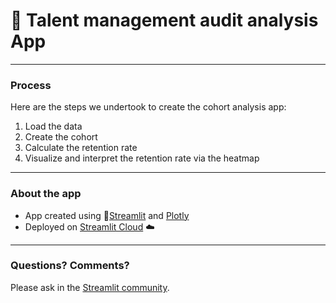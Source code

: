 
#  👥 Talent management audit analysis App


---
### Process

Here are the steps we undertook to create the cohort analysis app:

1. Load the data 
2. Create the cohort 
3. Calculate the retention rate
4. Visualize and interpret the retention rate via the heatmap
 
---
### About the app

- App created using 🎈[Streamlit](https://streamlit.io/) and [Plotly](https://plotly.com/python/)
- Deployed on [Streamlit Cloud](https://streamlit.io/cloud) ☁️
---
### Questions? Comments?

Please ask in the [Streamlit community](https://discuss.streamlit.io).
